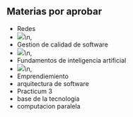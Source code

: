 ## Materias por aprobar

- Redes
- ![](https://humanidades.com/wp-content/uploads/2018/10/redes-de-computadora-1-e1582281508636.jpg)\n,
- Gestion de calidad de software
- ![](https://www.3digits.es/wp-content/uploads/2023/03/Gestion-de-la-calidad-del-software.jpg)\n,
- Fundamentos de inteligencia artificial
- ![](https://gaceta.cch.unam.mx/sites/default/files/styles/imagen_articulos_1920x1080/public/2020-06/inteligencia-artificial.jpg?h=b6f9dbc0&itok=ZlyKkzD6)\n,
- Emprendiemiento
- arquitectura de software
- Practicum 3
- base de la tecnologia
- computacion paralela

